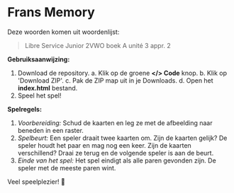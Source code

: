 # Frans Memory

Deze woorden komen uit woordenlijst:
> Libre Service Junior 2VWO boek A unité 3 appr. 2

<b>Gebruiksaanwijzing:</b>
1. Download de repository.
     a. Klik op de groene <b></> Code</b> knop.
     b. Klik op 'Download ZIP'.
     c. Pak de ZIP map uit in je Downloads.
     d. Open het <b>index.html</b> bestand.
2. Speel het spel!

<b>Spelregels:</b>
1. <i>Voorbereiding:</i>
Schud de kaarten en leg ze met de afbeelding naar beneden in een raster.
2. <i>Spelbeurt:</i>
Een speler draait twee kaarten om.
Zijn de kaarten gelijk? De speler houdt het paar en mag nog een keer.
Zijn de kaarten verschillend? Draai ze terug en de volgende speler is aan de beurt.
3. <i>Einde van het spel:</i>
Het spel eindigt als alle paren gevonden zijn.
De speler met de meeste paren wint.

Veel speelplezier! 🎴
